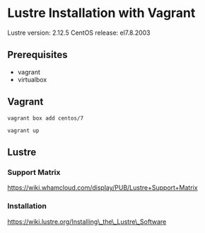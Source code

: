 # Lustre Installation with Vagrant

Lustre version: 2.12.5
CentOS release: el7.8.2003

## Prerequisites

* vagrant
* virtualbox

## Vagrant

`vagrant box add centos/7`

`vagrant up`

## Lustre

### Support Matrix

https://wiki.whamcloud.com/display/PUB/Lustre+Support+Matrix

### Installation

https://wiki.lustre.org/Installing\_the\_Lustre\_Software
